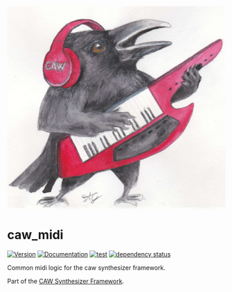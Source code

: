 ![CAW Logo](../assets/logo.png)

# caw_midi

[![Version](https://img.shields.io/crates/v/caw_midi.svg)](https://crates.io/crates/caw_midi)
[![Documentation](https://docs.rs/caw_midi/badge.svg)](https://docs.rs/caw_midi)
[![test](https://github.com/gridbugs/caw/actions/workflows/test.yml/badge.svg)](https://github.com/gridbugs/caw/actions/workflows/test.yml)
[![dependency status](https://deps.rs/repo/github/gridbugs/caw/status.svg)](https://deps.rs/repo/github/gridbugs/caw)

Common midi logic for the caw synthesizer framework.

Part of the [CAW Synthesizer Framework](..).
